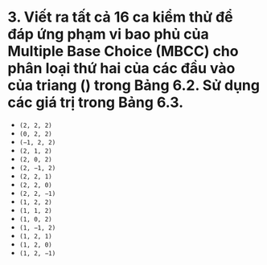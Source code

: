 ﻿# 3. Viết ra tất cả 16 ca kiểm thử để đáp ứng phạm vi bao phủ của Multiple Base Choice (MBCC) cho phân loại thứ hai của các đầu vào của triang () trong Bảng 6.2. Sử dụng các giá trị trong Bảng 6.3.

-   `(2, 2, 2)`
-   `(0, 2, 2)`
-   `(−1, 2, 2)`
-   `(2, 1, 2)`
-   `(2, 0, 2)`
-   `(2, −1, 2)`
-   `(2, 2, 1)`
-   `(2, 2, 0)`
-   `(2, 2, −1)`
-   `(1, 2, 2)`
-   `(1, 1, 2)`
-   `(1, 0, 2)`
-   `(1, −1, 2)`
-   `(1, 2, 1)`
-   `(1, 2, 0)`
-   `(1, 2, −1)`
